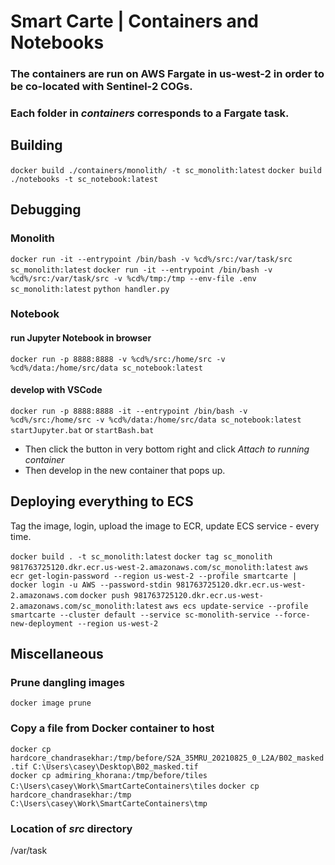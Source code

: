 # Smart Carte | Containers and Notebooks

### The containers are run on AWS Fargate in us-west-2 in order to be co-located with Sentinel-2 COGs.

### Each folder in _containers_ corresponds to a Fargate task.

## Building

`docker build ./containers/monolith/ -t sc_monolith:latest`
`docker build ./notebooks -t sc_notebook:latest`

## Debugging

### Monolith

`docker run -it --entrypoint /bin/bash -v %cd%/src:/var/task/src sc_monolith:latest`
`docker run -it --entrypoint /bin/bash -v %cd%/src:/var/task/src -v %cd%/tmp:/tmp --env-file .env sc_monolith:latest`
`python handler.py`

### Notebook

#### run Jupyter Notebook in browser

`docker run -p 8888:8888 -v %cd%/src:/home/src -v %cd%/data:/home/src/data sc_notebook:latest`

#### develop with VSCode

`docker run -p 8888:8888 -it --entrypoint /bin/bash -v %cd%/src:/home/src -v %cd%/data:/home/src/data sc_notebook:latest`
`startJupyter.bat` or `startBash.bat`

- Then click the button in very bottom right and click _Attach to running container_
- Then develop in the new container that pops up.

## Deploying everything to ECS

Tag the image, login, upload the image to ECR, update ECS service - every time.

`docker build . -t sc_monolith:latest`
`docker tag sc_monolith 981763725120.dkr.ecr.us-west-2.amazonaws.com/sc_monolith:latest`
`aws ecr get-login-password --region us-west-2 --profile smartcarte | docker login -u AWS --password-stdin 981763725120.dkr.ecr.us-west-2.amazonaws.com`
`docker push 981763725120.dkr.ecr.us-west-2.amazonaws.com/sc_monolith:latest`
`aws ecs update-service --profile smartcarte --cluster default --service sc-monolith-service --force-new-deployment --region us-west-2`

## Miscellaneous

### Prune dangling images

`docker image prune`

### Copy a file from Docker container to host

`docker cp hardcore_chandrasekhar:/tmp/before/S2A_35MRU_20210825_0_L2A/B02_masked.tif C:\Users\casey\Desktop\B02_masked.tif`  
`docker cp admiring_khorana:/tmp/before/tiles C:\Users\casey\Work\SmartCarteContainers\tiles`
`docker cp hardcore_chandrasekhar:/tmp C:\Users\casey\Work\SmartCarteContainers\tmp`

### Location of _src_ directory

/var/task
